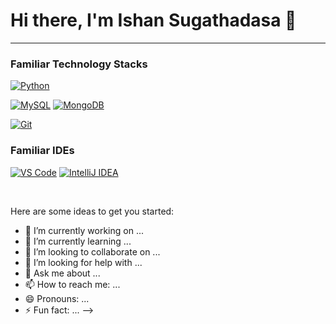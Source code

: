 # Hi there, I'm Ishan Sugathadasa 👋

<!--
**ishansugathadasa/ishansugathadasa** is a ✨ _special_ ✨ repository because its `README.md` (this file) appears on your GitHub profile.

[![Gmail](https://img.shields.io/badge/-gmail-%23D14836?style=for-the-badge&logo=Gmail&logoColor=white)](mailto:ishanvinod95@gmail.com)
[![LinkedIn](https://img.shields.io/badge/linkedin-%230077B5.svg?style=for-the-badge&logo=LinkedIn&logoColor=white)](https://www.linkedin.com/in/ishansugathadasa/)
[![Twitter](https://img.shields.io/badge/twitter-%231DA1F2.svg?style=for-the-badge&logo=Twitter&logoColor=white)](https://x.com/Ishan_Vinod95)
[![StackOverflow](https://img.shields.io/badge/-stackoverflow-%23808080?style=for-the-badge&logo=Stackoverflow&logoColor=white)](https://stackoverflow.com/users/10376160/p-d-i-v-sugathadasa)

![GitHub followers](https://img.shields.io/github/followers/pasindumadusanka95?logo=GitHub&style=for-the-badge)
<br/>
*************
- 💻 I’m currently working as a Senior Assiciate Data Engineer at [Acuity Knowledge partners, Sri Lanka](https://www.acuitykp.com/)
- 🌱 I'm currently reading a Master of Computer Science degree at [UCSC, Sri Lanka](https://ucsc.cmb.ac.lk)
- 🌱 I studied at [UCSC, Sri Lanka](https://ucsc.cmb.ac.lk) for a degree of B.Sc in Computer Science
<!-- - 🙈 Personal Website: [pasindu senarath](http://pasindusenarath.herokuapp.com/) -->
*************
### Familiar Technology Stacks
[![Python](https://img.shields.io/badge/-Python-%2314354C?style=flat&logo=python&logoColor=white)](https://www.python.org/)


[![MySQL](https://img.shields.io/badge/-MySQL-%234479A1?style=flat&logo=MySQL&logoColor=white)](https://www.mysql.com/)
[![MongoDB](https://img.shields.io/badge/-MongoDB-%2347A248?style=flat&logo=MongoDB&logoColor=white)](https://www.mongodb.com/)


[![Git](https://img.shields.io/badge/-Git-%23F05032?style=flat-square&logo=git&logoColor=%23ffffff)](https://git-scm.com/)

### Familiar IDEs

[![VS Code](https://img.shields.io/badge/IDE-VSCode-%23007ACC?style=flat&logo=Visual-studio-code)](https://code.visualstudio.com/)
[![IntelliJ IDEA](https://img.shields.io/badge/IDE-IntelliJ%20IDEA-%23007ACC?style=flat&logo=JetBrains)](https://www.jetbrains.com/idea/)
<!-- [![Web Storm](https://img.shields.io/badge/IDE-WebStorm-%23007ACC?style=flat&logo=JetBrains)](https://www.jetbrains.com/webstorm/) -->
<br/>

Here are some ideas to get you started:

- 🔭 I’m currently working on ...
- 🌱 I’m currently learning ...
- 👯 I’m looking to collaborate on ...
- 🤔 I’m looking for help with ...
- 💬 Ask me about ...
- 📫 How to reach me: ...
- 😄 Pronouns: ...
- ⚡ Fun fact: ...
-->
